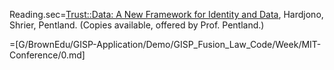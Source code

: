 
Reading.sec=<a href="https://www.amazon.com/Trust-Data-Framework-Identity-sharing/dp/153911421X/">Trust::Data: A New Framework for Identity and Data</a>, Hardjono, Shrier, Pentland. (Copies available, offered by Prof. Pentland.)

=[G/BrownEdu/GISP-Application/Demo/GISP_Fusion_Law_Code/Week/MIT-Conference/0.md]
